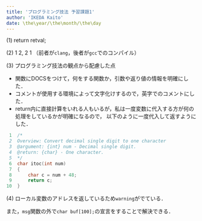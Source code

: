 ```yaml
---
title: 'プログラミング技法 予習課題1'
author: 'IKEDA Kaito'
date: \the\year/\the\month/\the\day
---
```


(1) return retval;

(2) 1 2, 2 1
（前者が`clang`，後者が`gcc`でのコンパイル）

(3) プログラミング技法の観点から配慮した点

- 関数にDOCSをつけて，何をする関数か，引数や返り値の情報を明確にした．
- コメントが使用する環境によって文字化けするので，英字でのコメントにした．
- return内に直接計算をいれる人もいるが，私は一度変数に代入する方が何の処理をしているかが明確になるので，
以下のように一度代入して返すようにした．

```c
 1  /*
 2  Overview: Convert decimal single digit to one character
 3  @argument: {int} num - Decimal single digit.
 4  @return: {char} - One character.
 5  */
 6  char itoc(int num)
 7  {
 8      char c = num + 48;
 9      return c;
10  }
```

(4) ローカル変数のアドレスを返しているため`warning`がでている．

また，`msg`関数の外で`char buf[100];`の宣言をすることで解決できる．